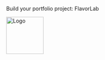 <p>Build your portfolio project: FlavorLab</p>
<img src="https://storage.googleapis.com/openscreenshot/v%2Fz%2FC/jHArj8Czv.png" alt="Logo" width="100" height="100"><br />
